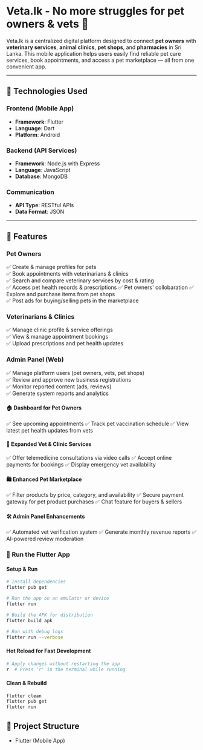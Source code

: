# Veta.lk - No more struggles for pet owners & vets 🐾

Veta.lk is a centralized digital platform designed to connect **pet owners** with **veterinary services**, **animal clinics**, **pet shops**, and **pharmacies** in Sri Lanka. This mobile application helps users easily find reliable pet care services, book appointments, and access a pet marketplace — all from one convenient app.

---

## 📱 Technologies Used

### Frontend (Mobile App)
- **Framework**: Flutter
- **Language**: Dart
- **Platform**: Android 

### Backend (API Services)
- **Framework**: Node.js with Express
- **Language**: JavaScript
- **Database**: MongoDB

### Communication
- **API Type**: RESTful APIs
- **Data Format**: JSON

---

## 🚀 Features

### Pet Owners
✅ Create & manage profiles for pets  
✅ Book appointments with veterinarians & clinics  
✅ Search and compare veterinary services by cost & rating  
✅ Access pet health records & prescriptions
✅ Pet owners' collobaration
✅ Explore and purchase items from pet shops  
✅ Post ads for buying/selling pets in the marketplace

### Veterinarians & Clinics
✅ Manage clinic profile & service offerings  
✅ View & manage appointment bookings  
✅ Upload prescriptions and pet health updates

### Admin Panel (Web)
✅ Manage platform users (pet owners, vets, pet shops)  
✅ Review and approve new business registrations  
✅ Monitor reported content (ads, reviews)  
✅ Generate system reports and analytics

#### 🏠 Dashboard for Pet Owners
✅ See upcoming appointments
✅ Track pet vaccination schedule
✅ View latest pet health updates from vets

#### 🏥 Expanded Vet & Clinic Services
✅ Offer telemedicine consultations via video calls
✅ Accept online payments for bookings
✅ Display emergency vet availability

#### 🛍️ Enhanced Pet Marketplace
✅ Filter products by price, category, and availability
✅ Secure payment gateway for pet product purchases
✅ Chat feature for buyers & sellers

#### 🛠️ Admin Panel Enhancements
✅ Automated vet verification system
✅ Generate monthly revenue reports
✅ AI-powered review moderation

### 🚀 Run the Flutter App

#### Setup & Run
```bash
# Install dependencies
flutter pub get

# Run the app on an emulator or device
flutter run

# Build the APK for distribution
flutter build apk

# Run with debug logs
flutter run --verbose
```

#### Hot Reload for Fast Development
```bash
# Apply changes without restarting the app
r  # Press 'r' in the terminal while running
```

#### Clean & Rebuild
```bash
flutter clean
flutter pub get
flutter run
```

## 📂 Project Structure

- Flutter (Mobile App)
